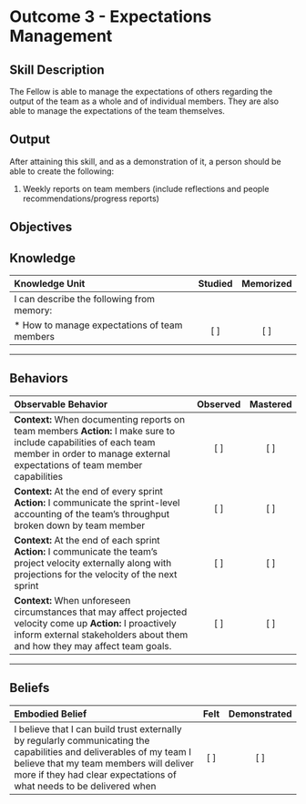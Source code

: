 # Outcome 3 - Expectations Management

**Skill Description**
----------
The Fellow is able to manage the expectations of others regarding the output of the team as a whole and of individual members. They are also able to manage the expectations of the team themselves.

**Output**
----------
After attaining this skill, and as a demonstration of it, a person should be able to create the following:

1. Weekly reports on team members (include reflections and people recommendations/progress reports)


**Objectives**
----------
## **Knowledge**


| Knowledge Unit   |      Studied      | Memorized |
|:-------------|:------------------:|:--------:|
| I can describe the following from memory: | | |
| * How to manage expectations of team members | [ ] | [ ]  |


----------


## **Behaviors**

| Observable Behavior   |      Observed      | Mastered |
|:-------------|:------------------:|:--------:|
| **Context:** When documenting reports on team members **Action:** I make sure to include capabilities of each team member in order to manage external expectations of team member capabilities | [ ] | [ ]  |
| **Context:** At the end of every sprint **Action:** I communicate the sprint-level accounting of the team’s throughput broken down by team member |   [ ]   |   [ ]  |
| **Context:** At the end of each sprint **Action:** I communicate the team’s project velocity externally along with projections for the velocity of the next sprint | [ ] |    [ ] |
| **Context:** When unforeseen circumstances that may affect projected velocity come up **Action:** I proactively inform external stakeholders about them and how they may affect team goals. | [ ] |    [ ] |


----------


## **Beliefs**


| Embodied Belief   |      Felt      | Demonstrated |
|:-------------|:------------------:|:--------:|
| I believe that I can build trust externally by regularly communicating the capabilities and deliverables of my team I believe that my team members will deliver more if they had clear expectations of what needs to be delivered when | [ ] | [ ]  |


